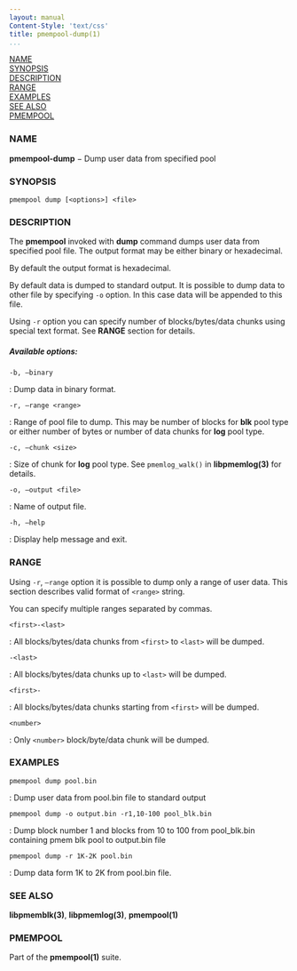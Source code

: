 ```yaml
---
layout: manual
Content-Style: 'text/css'
title: pmempool-dump(1)
...
```


[NAME](#name)<br />
[SYNOPSIS](#synopsis)<br />
[DESCRIPTION](#description)<br />
[RANGE](#range)<br />
[EXAMPLES](#examples)<br />
[SEE ALSO](#see-also)<br />
[PMEMPOOL](#pmempool)<br />


### NAME ###

**pmempool-dump** − Dump user data from specified pool

### SYNOPSIS ###

```
pmempool dump [<options>] <file>
```

### DESCRIPTION ###

The **pmempool** invoked with **dump** command dumps user data from specified pool file. The output format may be either binary or hexadecimal.

By default the output format is hexadecimal.

By default data is dumped to standard output. It is possible to dump data to other file by specifying `-o` option. In this case data will be appended to this file.

Using `-r` option you can specify number of blocks/bytes/data chunks using special text format. See **RANGE** section for details.

##### Available options: #####

`-b, –binary`

: Dump data in binary format.

`-r, –range <range>`

: Range of pool file to dump. This may be number of blocks for **blk** pool type or either number of bytes or number of data chunks for **log** pool type.

`-c, –chunk <size>`

: Size of chunk for **log** pool type. See `pmemlog_walk()` in **libpmemlog(3)** for details.

`-o, –output <file>`

: Name of output file.

`-h, –help`

: Display help message and exit.

### RANGE ###

Using `-r`, `–range` option it is possible to dump only a range of user data. This section describes valid format of `<range>` string.

You can specify multiple ranges separated by commas.

`<first>-<last>`

: All blocks/bytes/data chunks from `<first>` to `<last>` will be dumped.

`-<last>`

: All blocks/bytes/data chunks up to `<last>` will be dumped.

`<first>-`

: All blocks/bytes/data chunks starting from `<first>` will be dumped.

`<number>`

: Only `<number>` block/byte/data chunk will be dumped.

### EXAMPLES ###

`pmempool dump pool.bin`

: Dump user data from pool.bin file to standard output

`pmempool dump -o output.bin -r1,10-100 pool_blk.bin`

: Dump block number 1 and blocks from 10 to 100 from pool_blk.bin containing pmem blk pool to output.bin file

`pmempool dump -r 1K-2K pool.bin`

: Dump data form 1K to 2K from pool.bin file.


### SEE ALSO ###

**libpmemblk(3)**, **libpmemlog(3)**, **pmempool(1)**


### PMEMPOOL ###

Part of the **pmempool(1)** suite.
